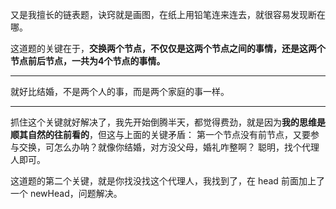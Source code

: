 又是我擅长的链表题，诀窍就是画图，在纸上用铅笔连来连去，就很容易发现断在哪。

这道题的关键在于，**交换两个节点，不仅仅是这两个节点之间的事情，还是这两个节点前后节点，一共为4个节点的事情。**

-----

就好比结婚，不是两个人的事，而是两个家庭的事一样。

-----

抓住这个关键就好解决了，我先开始倒腾半天，都觉得费劲，就是因为**我的思维是顺其自然的往前看的**，但这与上面的关键矛盾：
第一个节点没有前节点，又要参与交换，可怎么办呐？就像你结婚，对方没父母，婚礼咋整啊？ 聪明，找个代理人即可。

这道题的第二个关键，就是你找没找这个代理人，我找到了，在 head 前面加上了一个 newHead，问题解决。
